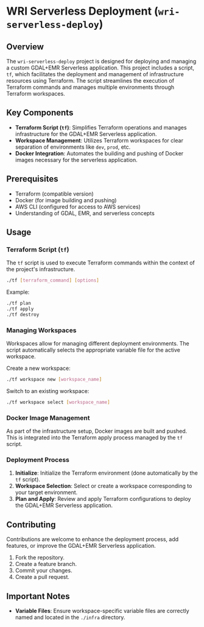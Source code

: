 # WRI Serverless Deployment (`wri-serverless-deploy`)

## Overview

The `wri-serverless-deploy` project is designed for deploying and managing a custom GDAL+EMR Serverless application. This project includes a script, `tf`, which facilitates the deployment and management of infrastructure resources using Terraform. The script streamlines the execution of Terraform commands and manages multiple environments through Terraform workspaces.

## Key Components

- **Terraform Script (`tf`)**: Simplifies Terraform operations and manages infrastructure for the GDAL+EMR Serverless application.
- **Workspace Management**: Utilizes Terraform workspaces for clear separation of environments like `dev`, `prod`, etc.
- **Docker Integration**: Automates the building and pushing of Docker images necessary for the serverless application.

## Prerequisites

- Terraform (compatible version)
- Docker (for image building and pushing)
- AWS CLI (configured for access to AWS services)
- Understanding of GDAL, EMR, and serverless concepts

## Usage

### Terraform Script (`tf`)

The `tf` script is used to execute Terraform commands within the context of the project's infrastructure.

```bash
./tf [terraform_command] [options]
```

Example:

```bash
./tf plan
./tf apply
./tf destroy
```

### Managing Workspaces

Workspaces allow for managing different deployment environments. The script automatically selects the appropriate variable file for the active workspace.

Create a new workspace:

```bash
./tf workspace new [workspace_name]
```

Switch to an existing workspace:

```bash
./tf workspace select [workspace_name]
```

### Docker Image Management

As part of the infrastructure setup, Docker images are built and pushed. This is integrated into the Terraform apply process managed by the `tf` script.

### Deployment Process

1. **Initialize**: Initialize the Terraform environment (done automatically by the `tf` script).
2. **Workspace Selection**: Select or create a workspace corresponding to your target environment.
3. **Plan and Apply**: Review and apply Terraform configurations to deploy the GDAL+EMR Serverless application.

## Contributing

Contributions are welcome to enhance the deployment process, add features, or improve the GDAL+EMR Serverless application.

1. Fork the repository.
2. Create a feature branch.
3. Commit your changes.
4. Create a pull request.

## Important Notes

- **Variable Files**: Ensure workspace-specific variable files are correctly named and located in the `./infra` directory.